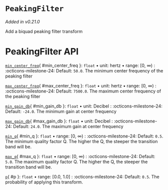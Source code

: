 # `PeakingFilter`

_Added in v0.21.0_

Add a biquad peaking filter transform

# PeakingFilter API

[`min_center_freq`](#min_center_freq){ #min_center_freq }: `float` • unit: hertz • range: [0, ∞)
:   :octicons-milestone-24: Default: `50.0`. The minimum center frequency of the peaking filter

[`max_center_freq`](#max_center_freq){ #max_center_freq }: `float` • unit: hertz • range: [0, ∞)
:   :octicons-milestone-24: Default: `7500.0`. The maximum center frequency of the peaking filter

[`min_gain_db`](#min_gain_db){ #min_gain_db }: `float` • unit: Decibel
:   :octicons-milestone-24: Default: `-24.0`. The minimum gain at center frequency

[`max_gain_db`](#max_gain_db){ #max_gain_db }: `float` • unit: Decibel
:   :octicons-milestone-24: Default: `24.0`. The maximum gain at center frequency

[`min_q`](#min_q){ #min_q }: `float` • range: [0, ∞)
:   :octicons-milestone-24: Default: `0.5`. The minimum quality factor Q. The higher the
    Q, the steeper the transition band will be.

[`max_q`](#max_q){ #max_q }: `float` • range: [0, ∞)
:   :octicons-milestone-24: Default: `5.0`. The maximum quality factor Q. The higher the
    Q, the steeper the transition band will be.

[`p`](#p){ #p }: `float` • range: [0.0, 1.0]
:   :octicons-milestone-24: Default: `0.5`. The probability of applying this transform.
